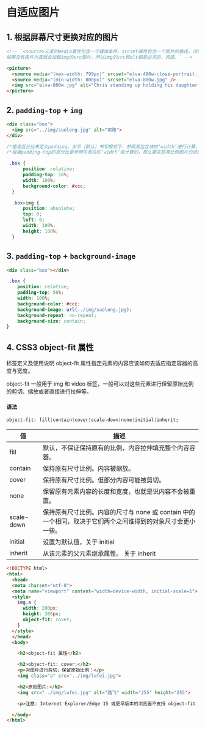 <!--
 * @Author: yu
 * @Date: 2020-08-15 16:05:12
 * @LastEditTime: 2020-09-02 17:09:34
 * @LastEditors: Please set LastEditors
 * @Description: In User Settings Edit
 * @FilePath: \new__book\css\docs\lesson\lesson13.md
-->
# 自适应图片

## 1. 根据屏幕尺寸更换对应的图片

```html
<!-- `<source>元素的media属性包含一个媒体条件，srcset属性包含一个图片的路径，浏览器会查找第一个media查询条件为真的`<source>的srcset的图片。
如果没有条件为真就会加载img的src图片，所以img的src和alt都是必须的，兜底。` -->

<picture>
  <source media="(max-width: 799px)" srcset="elva-480w-close-portrait.jpg" />
  <source media="(min-width: 800px)" srcset="elva-800w.jpg" />
  <img src="elva-800w.jpg" alt="Chris standing up holding his daughter Elva" />
</picture>
```

## 2. `padding-top` + `img`

```html
<div class="box">
  <img src="../img/suolong.jpg" alt="索隆">
</div>
```

```css
/*使用百分比来定义padding。水平（默认）书写模式下，参照其包含块的‘width’进行计算，其它情况参照‘height’，不允许负值。*/
/*根据padding-top的百分比是参照包含块的‘width’来计算的，那么要实现等比例图片的话就是 （图片高度/图片宽度*包含块宽度） */

 .box {
      position: relative;
      padding-top: 56%;
      width: 100%;
      background-color: #ccc;
  }

  .box>img {
      position: absolute;
      top: 0;
      left: 0;
      width: 100%;
      height: 100%;
  }
```

## 3. `padding-top` + `background-image`

```html
<div class="box"></div>
```

```css
 .box {
    position: relative;
    padding-top: 56%;
    width: 100%;
    background-color: #ccc;
    background-image: url(../img/suolong.jpg);
    background-repeat: no-repeat;
    background-size: contain;
}
```

## 4. CSS3 object-fit 属性

标签定义及使用说明
object-fit 属性指定元素的内容应该如何去适应指定容器的高度与宽度。

object-fit 一般用于 img 和 video 标签，一般可以对这些元素进行保留原始比例的剪切、缩放或者直接进行拉伸等。

#### 语法

```css
object-fit: fill|contain|cover|scale-down|none|initial|inherit;
```

|值|	描述|
| ---- | ---- |
|fill	|默认，不保证保持原有的比例，内容拉伸填充整个内容容器。	|
|contain	|保持原有尺寸比例。内容被缩放。	|
|cover	|保持原有尺寸比例。但部分内容可能被剪切。|	
|none	|保留原有元素内容的长度和宽度，也就是说内容不会被重置。	|
|scale-down	|保持原有尺寸比例。内容的尺寸与 none 或 contain 中的一个相同，取决于它们两个之间谁得到的对象尺寸会更小一些。|
|initial	|设置为默认值，关于 initial	|
|inherit	|从该元素的父元素继承属性。 关于 inherit|

```html
<!DOCTYPE html>
<html>
  <head>
  <meta charset="utf-8">
  <meta name="viewport" content="width=device-width, initial-scale=1">
  <style>
    img.a {
      width: 200px;
      height: 300px;
      object-fit: cover;
    }
  </style>
  </head>
  <body>

    <h2>object-fit 属性</h2>

    <h2>object-fit: cover:</h2>
    <p>对图片进行剪切，保留原始比例：</p>
    <img class="a" src="../img/lufei.jpg">

    <h2>原始图片:</h2>
    <img src="../img/lufei.jpg" alt="路飞" width="255" height="255">

    <p>注意: Internet Explorer/Edge 15 或更早版本的浏览器不支持 object-fit 属性。</p>

  </body>
</html>
```